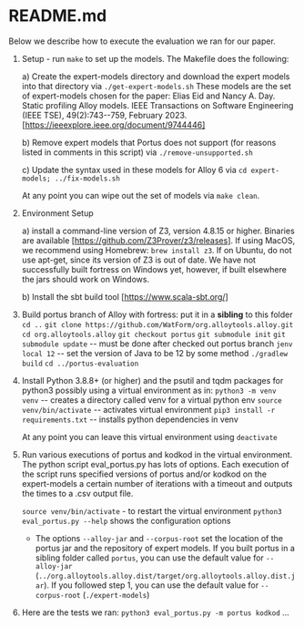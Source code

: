 # README.md

Below we describe how to execute the evaluation we ran for our paper.

1.  Setup - run `make` to set up the models.  The Makefile does the following:

    a) Create the expert-models directory and download the expert models into that directory
    via `./get-expert-models.sh`
    These models are the set of expert-models chosen for the paper:
    Elias Eid and Nancy A. Day. Static profiling Alloy models. IEEE Transactions on Software Engineering (IEEE TSE), 49(2):743--759, February 2023. [https://ieeexplore.ieee.org/document/9744446] 

    b) Remove expert models that Portus does not support (for reasons listed in comments in this script) via `./remove-unsupported.sh`

    c) Update the syntax used in these models for Alloy 6 via `cd expert-models; ../fix-models.sh`

    At any point you can wipe out the set of models via `make clean`.

3. Environment Setup

    a) install a command-line version of Z3, version 4.8.15 or higher.
    Binaries are available [https://github.com/Z3Prover/z3/releases].
    If using MacOS, we recommend using Homebrew: `brew install z3`.
    If on Ubuntu, do not use apt-get, since its version of Z3 is out of date.
    We have not successfully built fortress on Windows yet, however, if built elsewhere the jars should work on Windows.

    b) Install the sbt build tool [https://www.scala-sbt.org/]

3. Build portus branch of Alloy with fortress: put it in a **sibling** to this folder
    `cd ..`
    `git clone https://github.com/WatForm/org.alloytools.alloy.git`
    `cd org.alloytools.alloy`
    `git checkout portus`
    `git submodule init`
    `git submodule update`      -- must be done after checked out portus branch
    `jenv local 12`             -- set the version of Java to be 12 by some method
    `./gradlew build`
    `cd ../portus-evaluation`

5. Install Python 3.8.8+ (or higher) and the psutil and tqdm packages for python3 possibly using a virtual environment as in:
    `python3 -m venv venv`       -- creates a directory called venv for a virtual python env 
    `source venv/bin/activate`   -- activates virtual environment
    `pip3 install -r requirements.txt` -- installs python dependencies in venv

    At any point you can leave this virtual environment using `deactivate`

6. Run various executions of portus and kodkod in the virtual environment.  The python script eval_portus.py has lots of options.  Each execution of the script runs specified versions of portus and/or kodkod on the expert-models a certain number of iterations with a timeout and outputs the times to a .csv output file.

    `source venv/bin/activate`  - to restart the virtual environment
    `python3 eval_portus.py --help` shows the configuration options

    - The options `--alloy-jar` and `--corpus-root` set the location of the portus jar and the repository of expert models.  If you built portus in a sibling folder called `portus`, you can use the default value for `--alloy-jar` (`../org.alloytools.alloy.dist/target/org.alloytools.alloy.dist.jar`).  If you followed step 1, you can use the default value for `--corpus-root` (`./expert-models`)
    
7. Here are the tests we ran:
    `python3 eval_portus.py -m portus kodkod`
    ...